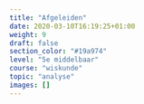 ```yaml
---
title: "Afgeleiden"
date: 2020-03-10T16:19:25+01:00
weight: 9
draft: false
section_color: "#19a974"
level: "5e middelbaar"
course: "wiskunde"
topic: "analyse"
images: []
---
```


